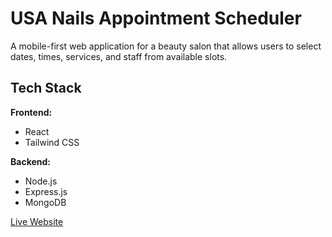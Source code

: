 # USA Nails Appointment Scheduler

A mobile-first web application for a beauty salon that allows users to select dates, times, services, and staff from available slots.

## Tech Stack

**Frontend:**
- React
- Tailwind CSS

**Backend:**
- Node.js
- Express.js
- MongoDB 

[Live Website](https://usa-nails.vercel.app/)
